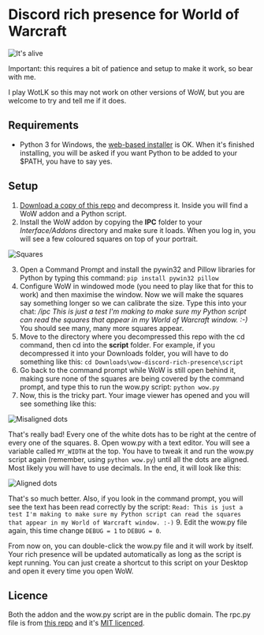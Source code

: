 # Discord rich presence for World of Warcraft

![It's alive](https://github.com/wodim/wow-discord-rich-presence/raw/master/images/rich-presence.png)

Important: this requires a bit of patience and setup to make it work, so bear with me.

I play WotLK so this may not work on other versions of WoW, but you are welcome to try and tell me if it does.

## Requirements

* Python 3 for Windows, the [web-based installer](https://www.python.org/downloads/windows/) is OK. When it's finished installing, you will be asked if you want Python to be added to your $PATH, you have to say yes.

## Setup

1. [Download a copy of this repo](https://github.com/wodim/wow-discord-rich-presence/archive/master.zip) and decompress it. Inside you will find a WoW addon and a Python script.
2. Install the WoW addon by copying the **IPC** folder to your _Interface/Addons_ directory and make sure it loads. When you log in, you will see a few coloured squares on top of your portrait.

![Squares](https://github.com/wodim/wow-discord-rich-presence/raw/master/images/squares.png)

3. Open a Command Prompt and install the pywin32 and Pillow libraries for Python by typing this command:
`pip install pywin32 pillow`
4. Configure WoW in windowed mode (you need to play like that for this to work) and then maximise the window. Now we will make the squares say something longer so we can calibrate the size. Type this into your chat:
_/ipc This is just a test I'm making to make sure my Python script can read the squares that appear in my World of Warcraft window. :-)_
You should see many, many more squares appear.
5. Move to the directory where you decompressed this repo with the cd command, then cd into the **script** folder. For example, if you decompressed it into your Downloads folder, you will have to do something like this:
`cd Downloads\wow-discord-rich-presence\script`
6. Go back to the command prompt while WoW is still open behind it, making sure none of the squares are being covered by the command prompt, and type this to run the wow.py script:
`python wow.py`
7. Now, this is the tricky part. Your image viewer has opened and you will see something like this:

![Misaligned dots](https://github.com/wodim/wow-discord-rich-presence/raw/master/images/misaligned-squares.png)

That's really bad! Every one of the white dots has to be right at the centre of every one of the squares.
8. Open wow.py with a text editor. You will see a variable called `MY_WIDTH` at the top. You have to tweak it and run the wow.py script again (remember, using `python wow.py`) until all the dots are aligned. Most likely you will have to use decimals. In the end, it will look like this:

![Aligned dots](https://github.com/wodim/wow-discord-rich-presence/raw/master/images/aligned-squares.png)

That's so much better. Also, if you look in the command prompt, you will see the text has been read correctly by the script:
`Read: This is just a test I'm making to make sure my Python script can read the squares that appear in my World of Warcraft window. :-)`
9. Edit the wow.py file again, this time change `DEBUG = 1` to `DEBUG = 0`.

From now on, you can double-click the wow.py file and it will work by itself. Your rich presence will be updated automatically as long as the script is kept running. You can just create a shortcut to this script on your Desktop and open it every time you open WoW.

## Licence

Both the addon and the wow.py script are in the public domain.
The rpc.py file is from [this repo](https://github.com/suclearnub/python-discord-rpc) and it's [MIT licenced](https://raw.githubusercontent.com/wodim/wow-discord-rich-presence/master/script/rcp.py-LICENSE).
